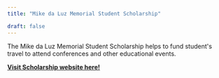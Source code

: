 ```yaml
---
title: "Mike da Luz Memorial Student Scholarship"

draft: false
---
```


The Mike da Luz Memorial Student Scholarship helps to fund student's travel to attend conferences and other educational events.

[**Visit Scholarship website here!**](https://fireecology.org/mike-da-luz-travel-scholarship)






